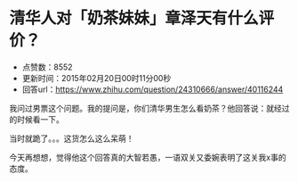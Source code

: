 # 清华人对「奶茶妹妹」章泽天有什么评价？
- 点赞数：8552
- 更新时间：2015年02月20日00时11分00秒
- 回答url：https://www.zhihu.com/question/24310666/answer/40116244
<body>
 <p data-pid="PXtAbcA4">我问过男票这个问题。我的提问是，你们清华男生怎么看奶茶？他回答说：就经过的时候看一下。</p>
 <p data-pid="3QpnAFsa">当时就跪了。。。这货怎么这么呆萌！</p>
 <p data-pid="aIJ7wZtC">今天再想想，觉得他这个回答真的大智若愚，一语双关又委婉表明了这关我x事的态度。</p>
</body>